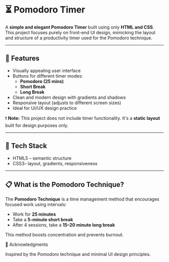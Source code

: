 # ⏳ Pomodoro Timer

A **simple and elegant Pomodoro Timer** built using only **HTML and CSS**. This project focuses purely on front-end UI design, mimicking the layout and structure of a productivity timer used for the Pomodoro technique.

---

## 🌟 Features

- Visually appealing user interface  
- Buttons for different timer modes:
  - **Pomodoro (25 mins)**
  - **Short Break**
  - **Long Break**
- Clean and modern design with gradients and shadows  
- Responsive layout (adjusts to different screen sizes)  
- Ideal for UI/UX design practice

❗ **Note:** This project does not include timer functionality. It's a **static layout** built for design purposes only.

---

## 🎨 Tech Stack

- HTML5 – semantic structure  
- CSS3– layout, gradients, responsiveness

---

## 📋 What is the Pomodoro Technique?

The **Pomodoro Technique** is a time management method that encourages focused work using intervals:
- Work for **25 minutes**
- Take a **5-minute short break**
- After 4 sessions, take a **15–20 minute long break**

This method boosts concentration and prevents burnout.

🙌 Acknowledgments

Inspired by the Pomodoro technique and minimal UI design principles.
